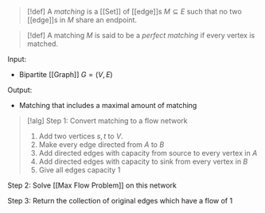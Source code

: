 >[!def]
>A *matching* is a [[Set]] of [[edge]]s $M\subseteq E$ such that no two [[edge]]s in $M$ share an endpoint. 

>[!def]
>A matching $M$ is said to be a *perfect matching* if every vertex is matched.

Input:
- Bipartite [[Graph]] $G=(V,E)$

Output:
- Matching that includes a maximal amount of matching

>[!alg]
Step 1: Convert matching to a flow network
>1. Add two vertices $s,t$ to $V$.
>2. Make every edge directed from $A$ to $B$
>3. Add directed edges with capacity from source to every vertex in $A$
>4. Add directed edges with capacity to sink from every vertex in $B$
>5. Give all edges capacity 1
>
Step 2: Solve [[Max Flow Problem]] on this network
>
Step 3: Return the collection of original edges which have a flow of 1




